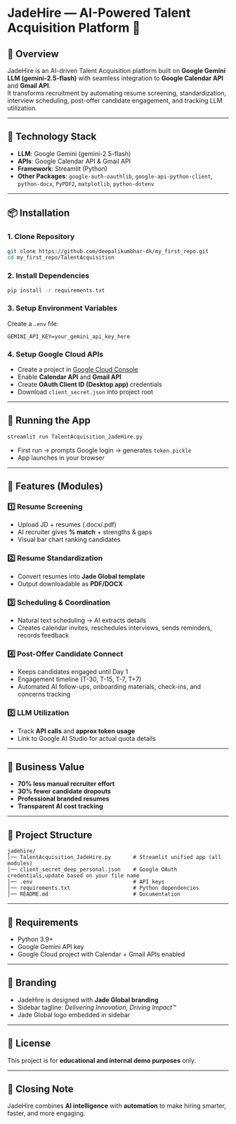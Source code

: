 
# JadeHire — AI-Powered Talent Acquisition Platform 💼

## 🔹 Overview
JadeHire is an AI-driven Talent Acquisition platform built on **Google Gemini LLM (gemini-2.5-flash)** with seamless integration to **Google Calendar API** and **Gmail API**.  
It transforms recruitment by automating resume screening, standardization, interview scheduling, post-offer candidate engagement, and tracking LLM utilization.

---

## 🔧 Technology Stack
- **LLM**: Google Gemini (gemini-2.5-flash)
- **APIs**: Google Calendar API & Gmail API
- **Framework**: Streamlit (Python)
- **Other Packages**: `google-auth-oauthlib`, `google-api-python-client`, `python-docx`, `PyPDF2`, `matplotlib`, `python-dotenv`

---

## 📦 Installation

### 1. Clone Repository
```bash
git clone https://github.com/deepalikumbhar-dk/my_first_repo.git
cd my_first_repo/TalentAcquisition
```

### 2. Install Dependencies
```bash
pip install -r requirements.txt
```

### 3. Setup Environment Variables
Create a `.env` file:
```env
GEMINI_API_KEY=your_gemini_api_key_here
```

### 4. Setup Google Cloud APIs
- Create a project in [Google Cloud Console](https://console.cloud.google.com)
- Enable **Calendar API** and **Gmail API**
- Create **OAuth Client ID (Desktop app)** credentials
- Download `client_secret.json` into project root

---

## 🚀 Running the App
```bash
streamlit run TalentAcquisition_JadeHire.py
```
- First run → prompts Google login → generates `token.pickle`
- App launches in your browser

---

## 📌 Features (Modules)

### 1️⃣ Resume Screening
- Upload JD + resumes (.docx/.pdf)
- AI recruiter gives **% match** + strengths & gaps
- Visual bar chart ranking candidates

### 2️⃣ Resume Standardization
- Convert resumes into **Jade Global template**
- Output downloadable as **PDF/DOCX**

### 3️⃣ Scheduling & Coordination
- Natural text scheduling → AI extracts details
- Creates calendar invites, reschedules interviews, sends reminders, records feedback

### 4️⃣ Post-Offer Candidate Connect
- Keeps candidates engaged until Day 1
- Engagement timeline (T-30, T-15, T-7, T+7)
- Automated AI follow-ups, onboarding materials, check-ins, and concerns tracking

### 5️⃣ LLM Utilization
- Track **API calls** and **approx token usage**
- Link to Google AI Studio for actual quota details

---

## 🎯 Business Value
- **70% less manual recruiter effort**
- **30% fewer candidate dropouts**
- **Professional branded resumes**
- **Transparent AI cost tracking**

---

## 📂 Project Structure
```
jadehire/
│── TalentAcquisition_JadeHire.py       # Streamlit unified app (all modules)
│── client_secret_deep_personal.json    # Google OAuth credentials,update based on your file name
│── .env                                # API keys
│── requirements.txt                    # Python dependencies
│── README.md                           # Documentation
```

---

## 📌 Requirements
- Python 3.9+
- Google Gemini API key
- Google Cloud project with Calendar + Gmail APIs enabled

---

## 🏢 Branding
- JadeHire is designed with **Jade Global branding**
- Sidebar tagline: *Delivering Innovation, Driving Impact™*
- Jade Global logo embedded in sidebar

---

## 📜 License
This project is for **educational and internal demo purposes** only.

---

## 🚀 Closing Note
JadeHire combines **AI intelligence** with **automation** to make hiring smarter, faster, and more engaging.
